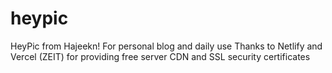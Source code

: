 # heypic
HeyPic from Hajeekn! For personal blog and daily use
Thanks to Netlify and Vercel (ZEIT) for providing free server CDN and SSL security certificates
